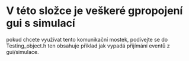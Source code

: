 # V této složce je veškeré gpropojení gui s simulací

pokud chcete využívat tento komunikační mostek, podívejte se do Testing_object.h ten obsahuje příklad jak vypadá přijímání eventů z gui/simulace.